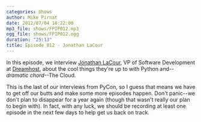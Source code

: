 ```yaml
---
categories: Shows
author: Mike Pirnat
date: 2012/07/04 16:22:00
mp3_file: shows/FPIP012.mp3
ogg_file: shows/FPIP012.ogg
duration: "25:13"
title: Episode 012 - Jonathan LaCour
---
```

In this episode, we interview
[Jonathan LaCour](https://en.twitter.com/#!/cleverdevil),
VP of Software Development at [Dreamhost](http://dreamhost.com/),
about the cool things they're up to with Python and--*dramatic chord*--The Cloud.

This is the last of our interviews from PyCon, so I guess that means we have to
get off our butts and make some more episodes happen.  Don't panic--we don't
plan to disappear for a year again (though that wasn't really our plan to begin
with).  In fact, with any luck, we should be recording at least one episode in
the next few days to help get us back on track.
